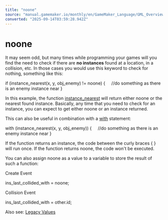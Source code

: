 ```yaml
---
title: "noone"
source: "manual.gamemaker.io/monthly/en/GameMaker_Language/GML_Overview/Instance Keywords/noone.htm"
converted: "2025-09-14T03:59:28.942Z"
---
```


# noone

It may seem odd, but many times while programming your games will you find the need to check if there are **no instances** found at a location, in a collision, etc. In those cases you would use this keyword to check for nothing, something like this:

if (instance\_nearest(x, y, obj\_enemy) != noone)
{
    //do something as there is an enemy instance near
}

In this example, the function [instance\_nearest](../../GML_Reference/Asset_Management/Instances/instance_nearest.md) will return either noone or the nearest found instance. Basically, any time that you need to check for an instance, you can expect to get either noone or an instance returned.

This can also be useful in combination with a [with](../Language_Features/with.md) statement:

with (instance\_nearest(x, y, obj\_enemy))
{
    //do something as there is an enemy instance near
}

If the function returns an instance, the code between the curly braces { } will run once. If the function returns noone, the code won't be executed.

You can also assign noone as a value to a variable to store the result of such a function:

Create Event

ins\_last\_collided\_with = noone;

Collision Event

ins\_last\_collided\_with = other.id;

Also see: [Legacy Values](../Instance_Keywords.htm#h)